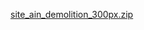 [site_ain_demolition_300px.zip](https://github.com/user-attachments/files/21706238/site_ain_demolition_300px.zip)
